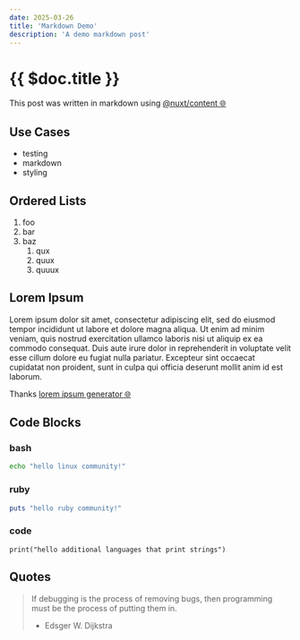 ```yaml
---
date: 2025-03-26
title: 'Markdown Demo'
description: 'A demo markdown post'
---
```


# {{ $doc.title }}

This post was written in markdown using [@nuxt/content 🌐](https://content.nuxt.com)

## Use Cases

* testing
* markdown
* styling

## Ordered Lists

1. foo
2. bar
3. baz
    1. qux
    1. quux
    1. quuux

## Lorem Ipsum

Lorem ipsum dolor sit amet, consectetur adipiscing elit, sed do eiusmod tempor incididunt ut labore et dolore magna aliqua. Ut enim ad minim veniam, quis nostrud exercitation ullamco laboris nisi ut aliquip ex ea commodo consequat. Duis aute irure dolor in reprehenderit in voluptate velit esse cillum dolore eu fugiat nulla pariatur. Excepteur sint occaecat cupidatat non proident, sunt in culpa qui officia deserunt mollit anim id est laborum.

Thanks [lorem ipsum generator 🌐](https://loremipsum.io)

## Code Blocks

### bash
```bash
echo "hello linux community!"
```

### ruby
```ruby
puts "hello ruby community!"
```

### code
```
print("hello additional languages that print strings")
```

## Quotes

> If debugging is the process of removing bugs, then programming must be the process of putting them in.
> - Edsger W. Dijkstra